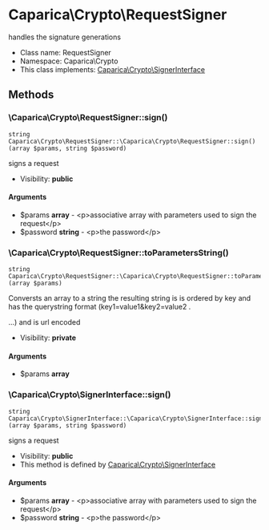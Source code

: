 Caparica\Crypto\RequestSigner
===============

handles the signature generations




* Class name: RequestSigner
* Namespace: Caparica\Crypto
* This class implements: [Caparica\Crypto\SignerInterface](Caparica-Crypto-SignerInterface.md)






Methods
-------


### \Caparica\Crypto\RequestSigner::sign()

```
string Caparica\Crypto\RequestSigner::\Caparica\Crypto\RequestSigner::sign()(array $params, string $password)
```

signs a request



* Visibility: **public**

#### Arguments

* $params **array** - &lt;p&gt;associative array with parameters used to sign the request&lt;/p&gt;
* $password **string** - &lt;p&gt;the password&lt;/p&gt;



### \Caparica\Crypto\RequestSigner::toParametersString()

```
string Caparica\Crypto\RequestSigner::\Caparica\Crypto\RequestSigner::toParametersString()(array $params)
```

Conversts an array to a string
the resulting string is is ordered by key and has the querystring format (key1=value1&key2=value2 .

...) and is url encoded

* Visibility: **private**

#### Arguments

* $params **array**



### \Caparica\Crypto\SignerInterface::sign()

```
string Caparica\Crypto\SignerInterface::\Caparica\Crypto\SignerInterface::sign()(array $params, string $password)
```

signs a request



* Visibility: **public**
* This method is defined by [Caparica\Crypto\SignerInterface](Caparica-Crypto-SignerInterface.md)

#### Arguments

* $params **array** - &lt;p&gt;associative array with parameters used to sign the request&lt;/p&gt;
* $password **string** - &lt;p&gt;the password&lt;/p&gt;


